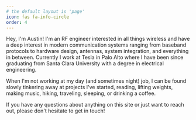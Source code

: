 ```yaml
---
# the default layout is 'page'
icon: fas fa-info-circle
order: 4
---
```


Hey, I'm Austin! I'm an RF engineer interested in all things wireless and have a deep interest in modern communication systems ranging from baseband protocols to hardware design, antennas, system integration, and everything in between. Currently I work at Tesla in Palo Alto where I have been since graduating from Santa Clara University with a degree in electrical engineering. 

When I'm not working at my day (and sometimes night) job, I can be found slowly tinkering away at projects I've started, reading, lifting weights, making music, hiking, traveling, sleeping, or drinking a coffee.

If you have any questions about anything on this site or just want to reach out, please don't hesitate to get in touch!

